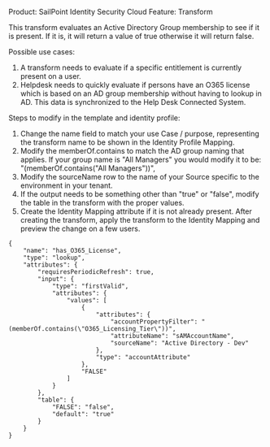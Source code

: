 Product: SailPoint Identity Security Cloud
Feature: Transform

This transform evaluates an Active Directory Group membership to see if it is present. If it is, it will return a value of true otherwise it will return false.

Possible use cases: 
1) A transform needs to evaluate if a specific entitlement is currently present on a user. 
2) Helpdesk needs to quickly evaluate if persons have an O365 license which is based on an AD group membership without having to lookup in AD. This data is 
    synchronized to the Help Desk Connected System.

Steps to modify in the template and identity profile:
1) Change the name field to match your use Case / purpose, representing the transform name to be shown in the Identity Profile Mapping.
2) Modify the memberOf.contains to match the AD group naming that applies. If your group name is "All Managers" you would modify it to be:
    "(memberOf.contains(\"All Managers\"))",
3) Modify the sourceName row to the name of your Source specific to the environment in your tenant.
4) If the output needs to be something other than "true" or "false", modify the table in the transform with the proper values.
5) Create the Identity Mapping attribute if it is not already present. After creating the transform, apply the transform to the Identity Mapping and preview the change on a few users.


```
{
    "name": "has_O365_License",
    "type": "lookup",
    "attributes": {
        "requiresPeriodicRefresh": true,
        "input": {
            "type": "firstValid",
            "attributes": {
                "values": [
                    {
                        "attributes": {
                            "accountPropertyFilter": "(memberOf.contains(\"O365_Licensing_Tier\"))",
                            "attributeName": "sAMAccountName",
                            "sourceName": "Active Directory - Dev"
                        },
                        "type": "accountAttribute"
                    },
                    "FALSE"
                ]
            }
        },
        "table": {
            "FALSE": "false",
            "default": "true"
        }
    }
}
```